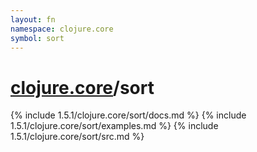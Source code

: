```yaml
---
layout: fn
namespace: clojure.core
symbol: sort
---
```


# [clojure.core](../)/sort

{% include 1.5.1/clojure.core/sort/docs.md %}
{% include 1.5.1/clojure.core/sort/examples.md %}
{% include 1.5.1/clojure.core/sort/src.md %}

